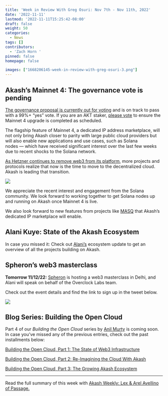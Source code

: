 ```yaml
---
title: 'Week in Review With Greg Osuri: Nov 7th - Nov 11th, 2022'
date: '2022-11-11'
lastmod: '2022-11-11T15:25:42-08:00'
draft: false
weight: 50
categories:
  - News
tags: []
contributors:
  - 'Zach Horn '
pinned: false
homepage: false

images: ["1668206145-week-in-review-with-greg-osuri-3.png"]
---
```

Akash’s Mainnet 4: The governance vote is pending
-------------------------------------------------

[The governance proposal is currently out for voting](https://www.mintscan.io/akash/blocks/8526250) and is on track to pass with a 99%+ “yes” vote. If you are an AKT staker, [please vote](https://wallet.keplr.app/chains/akash/proposals/27) to ensure the Mainnet 4 upgrade is completed as scheduled.

The flagship feature of Mainnet 4, a dedicated IP address marketplace, will not only bring Akash closer to parity with large public cloud providers but will also enable new applications and use cases, such as Solana nodes — which have received significant interest over the last few weeks due to recent shocks to the Solana network.

[As Hetzner continues to remove web3 from its platform](https://twitter.com/zacharyhorn/status/1587844722168664064?s=20&t=9mX24LvwGFlgUjn91bhGuA), more projects and protocols realize that now is the time to move to the decentralized cloud. Akash is leading that transition.

![](https://www.datocms-assets.com/45776/1668206206-screen-shot-2022-11-11-at-5-36-33-pm.png)

We appreciate the recent interest and engagement from the Solana community. We look forward to working together to get Solana nodes up and running on Akash once Mainnet 4 is live.

We also look forward to new features from projects like [MASQ](https://masq.ai/) that Akash’s dedicated IP marketplace will enable.

Alani Kuye: State of the Akash Ecosystem
----------------------------------------

In case you missed it: Check out [Alani’s](https://twitter.com/AlaniKuye) ecosystem update to get an overview of all the projects building on Akash.

Spheron’s web3 masterclass
--------------------------

**Tomorrow 11/12/22:** [Spheron](https://spheron.network/) is hosting a web3 masterclass in Delhi, and Alani will speak on behalf of the Overclock Labs team.

Check out the event details and find the link to sign up in the tweet below.

![](https://www.datocms-assets.com/45776/1668206447-screen-shot-2022-11-11-at-5-40-37-pm.png)

Blog Series: Building the Open Cloud
------------------------------------

Part 4 of our _Building the Open Cloud_ series by [Anil Murty](https://twitter.com/_Anil_Murty_) is coming soon. In case you’ve missed any of the previous entries, check out the past installments below:

[Building the Open Cloud, Part 1: The State of Web3 Infrastructure](https://akash.network/blog/building-the-open-cloud-part-one)

[Building the Open Cloud, Part 2: Re-Imagining the Cloud With Akash](https://akash.network/blog/building-the-open-cloud-part-2-re-imagining-the-cloud-with-akash)

[Building the Open Cloud, Part 3: The Growing Akash Ecosystem](https://akash.network/blog/building-the-open-cloud-part-3-the-growing-akash-ecosystem)

* * *

Read the full summary of this week with [Akash Weekly: Lex & Arel Avellino of Passage.](https://open.substack.com/pub/akashnetwork/p/akash-weekly-lex-and-arel-avellino?r=1ov19w&utm_campaign=post&utm_medium=web)